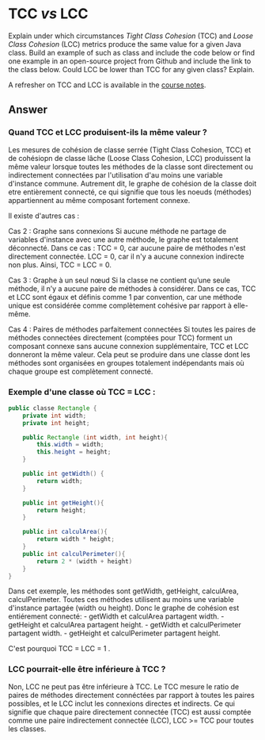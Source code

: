 # TCC *vs* LCC

Explain under which circumstances *Tight Class Cohesion* (TCC) and *Loose Class Cohesion* (LCC) metrics produce the same value for a given Java class. Build an example of such as class and include the code below or find one example in an open-source project from Github and include the link to the class below. Could LCC be lower than TCC for any given class? Explain.

A refresher on TCC and LCC is available in the [course notes](https://oscarlvp.github.io/vandv-classes/#cohesion-graph).

## Answer

### Quand TCC et LCC produisent-ils la même valeur ? 
Les mesures de cohésion de classe serrée (Tight Class Cohesion, TCC) et de cohésiopn de classe lâche (Loose Class Cohesion, LCC) produissent la même valeur lorsque toutes les méthodes de la classe sont directement ou indirectement connectées par l'utilisation d'au moins une variable d'instance commune.
Autrement dit, le graphe de cohésion de la classe doit etre entièrement connecté,  ce qui signifie que tous les noeuds (méthodes) appartiennent au même composant fortement connexe. 

Il existe d'autres cas : 

Cas 2 : Graphe sans connexions
Si aucune méthode ne partage de variables d'instance avec une autre méthode, le graphe est totalement déconnecté. Dans ce cas :
TCC = 0, car aucune paire de méthodes n'est directement connectée.
LCC = 0, car il n'y a aucune connexion indirecte non plus. Ainsi, TCC = LCC = 0.

Cas 3 : Graphe à un seul nœud
Si la classe ne contient qu’une seule méthode, il n’y a aucune paire de méthodes à considérer. Dans ce cas, TCC et LCC sont égaux et définis comme 1 par convention, car une méthode unique est considérée comme complètement cohésive par rapport à elle-même.

Cas 4 : Paires de méthodes parfaitement connectées
Si toutes les paires de méthodes connectées directement (comptées pour TCC) forment un composant connexe sans aucune connexion supplémentaire, TCC et LCC donneront la même valeur. Cela peut se produire dans une classe dont les méthodes sont organisées en groupes totalement indépendants mais où chaque groupe est complètement connecté.



### Exemple d'une classe où TCC = LCC :
```java
public classe Rectangle {
    private int width;
    private int height;

    public Rectangle (int width, int height){
        this.width = width;
        this.height = height;
    }

    public int getWidth() {
        return width;
    }

    public int getHeight(){
        return height;
    }

    public int calculArea(){
        return width * height;
    }
    public int calculPerimeter(){
        return 2 * (width + height)
    }
}
```


Dans cet exemple, les méthodes sont getWidth, getHeight, calculArea, calculPerimeter. Toutes ces méthodes utilisent au moins une variable d'instance partagée (width ou height).
Donc le graphe de cohésion est entiérement connecté:
    - getWidth et calculArea partagent width.
    - getHeight et calculArea partagent height.
    - getWidth et calculPerimeter partagent width.
    - getHeight et calculPerimeter partagent height.

C'est pourquoi TCC = LCC = 1 .

### LCC pourrait-elle être inférieure à TCC ? 

Non, LCC ne peut pas être inférieure à TCC.
Le TCC mesure le ratio de paires de méthodes directement connéctées par rapport à toutes les paires possibles, et le LCC inclut les connexions directes et indirects.
Ce qui signifie que chaque paire directement connectée (TCC) est aussi comptée comme une paire indirectement connectée (LCC),
LCC >= TCC pour toutes les classes.

